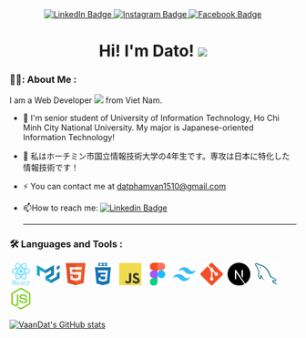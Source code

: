 <div id="header" align="center">
    <div id="badges">
      <a href="https://www.linkedin.com/in/ph%E1%BA%A1m-v%C4%83n-%C4%91%E1%BA%A1t-60ab341a4/">
        <img src="https://img.shields.io/badge/linkedIn-blue?style=for-the-badge&logo=linkedin&logoColor=white" alt="LinkedIn Badge"/>
      </a>
      <a href="https://www.instagram.com/doctorber_02/">
        <img src="https://img.shields.io/badge/instagram-red?style=for-the-badge&logo=instagram&logoColor=white" alt="Instagram Badge"/>
      </a>
      <a href="https://www.facebook.com/vandat1510/">
        <img src="https://img.shields.io/badge/facebook-blue?style=for-the-badge&logo=facebook&logoColor=white" alt="Facebook Badge"/>
      </a>
  </div>
<h1>
  Hi! I'm Dato!
   <img src="https://media.giphy.com/media/hvRJCLFzcasrR4ia7z/giphy.gif" width="30px"/>
</h1>
</div>

### 👨‍💻: About Me :
I am a Web Developer <img src="https://media.giphy.com/media/WUlplcMpOCEmTGBtBW/giphy.gif" width="30"> from Viet Nam.
- :telescope: I'm senior student of University of Information Technology, Ho Chi Minh City National University. My major is Japanese-oriented Information Technology! 

- :seedling: 私はホーチミン市国立情報技術大学の4年生です。専攻は日本に特化した情報技術です！

- :zap: You can contact me at datphamvan1510@gmail.com

- :mailbox:How to reach me: [![Linkedin Badge](https://img.shields.io/badge/--blue?style=flat&logo=Linkedin&logoColor=white)](https://www.linkedin.com/in/ph%E1%BA%A1m-v%C4%83n-%C4%91%E1%BA%A1t-60ab341a4/)

  ---

### :hammer_and_wrench: Languages and Tools :
<div>

  <img src="https://github.com/devicons/devicon/blob/master/icons/react/react-original-wordmark.svg" title="React" alt="React" width="40" height="40"/>&nbsp;
  <img src="https://github.com/devicons/devicon/blob/master/icons/materialui/materialui-original.svg" title="Material UI" alt="Material UI" width="40" height="40"/>&nbsp;
  <img src="https://github.com/devicons/devicon/blob/master/icons/html5/html5-original.svg" title="HTML5" alt="HTML" width="40" height="40"/>&nbsp;
  <img src="https://github.com/devicons/devicon/blob/master/icons/css3/css3-plain-wordmark.svg"  title="CSS3" alt="CSS" width="40" height="40"/>&nbsp;
  <img src="https://github.com/devicons/devicon/blob/master/icons/javascript/javascript-original.svg" title="JavaScript" alt="JavaScript" width="40" height="40"/>&nbsp;
  <img src="https://github.com/devicons/devicon/blob/master/icons/figma/figma-original.svg" title="Figma" alt="Figma" width="40" height="40"/>&nbsp;
  <img src="https://github.com/devicons/devicon/blob/master/icons/tailwindcss/tailwindcss-plain.svg" title="Tailwind" alt="Tailwind" width="40" height="40"/>&nbsp;
  <img src="https://github.com/devicons/devicon/blob/master/icons/git/git-original.svg" title="Git" alt="Git" width="40" height="40"/>&nbsp;
  <img src="https://github.com/devicons/devicon/blob/master/icons/nextjs/nextjs-original.svg" title="NextJS" alt="NextJS" width="40" height="40"/>&nbsp;
  <img src="https://github.com/devicons/devicon/blob/master/icons/mysql/mysql-plain.svg" title="MySQL"  alt="MySQL" width="40" height="40"/>&nbsp;
  <img src="https://github.com/devicons/devicon/blob/master/icons/nodejs/nodejs-plain.svg" title="NodeJS" alt="NodeJS" width="40" height="40"/>&nbsp;
</div>


<a href="http://www.github.com/VaanDat"><img src="https://github-readme-stats.vercel.app/api?username=VaanDat&show_icons=true&hide=&count_private=true&title_color=0891b2&text_color=000000&icon_color=0f172a&bg_color=ffffff&hide_border=true&show_icons=true" alt="VaanDat's GitHub stats" /></a>

